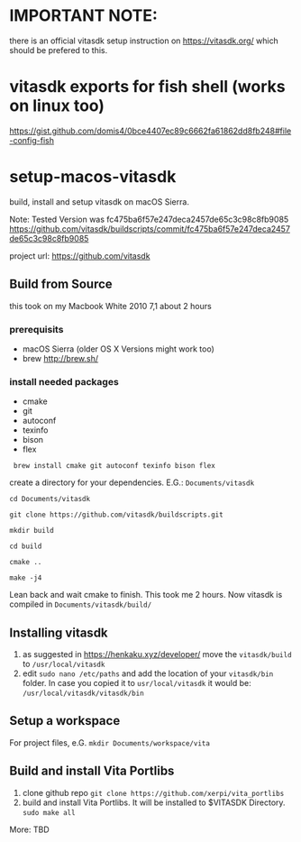 # IMPORTANT NOTE:
there is an official vitasdk setup instruction on 
https://vitasdk.org/
which should be prefered to this.


# vitasdk exports for fish shell (works on linux too)
https://gist.github.com/domis4/0bce4407ec89c6662fa61862dd8fb248#file-config-fish

# setup-macos-vitasdk
build, install and setup vitasdk on macOS Sierra. 

Note: 
Tested Version was fc475ba6f57e247deca2457de65c3c98c8fb9085
https://github.com/vitasdk/buildscripts/commit/fc475ba6f57e247deca2457de65c3c98c8fb9085

project url: https://github.com/vitasdk

## Build from Source
this took on my Macbook White 2010 7,1 about 2 hours

### prerequisits
- macOS Sierra (older OS X Versions might work too)
- brew http://brew.sh/ 

### install needed packages
- cmake
- git
- autoconf
- texinfo
- bison
- flex

` brew install cmake git autoconf texinfo bison flex`

create a directory for your dependencies. E.G.: `Documents/vitasdk`

`cd Documents/vitasdk`

`git clone https://github.com/vitasdk/buildscripts.git`

`mkdir build`

`cd build`

`cmake ..`

`make -j4`

Lean back and wait cmake to finish. This took me 2 hours. Now vitasdk is compiled in `Documents/vitasdk/build/`


## Installing vitasdk

1. as suggested in https://henkaku.xyz/developer/ move the `vitasdk/build` to `/usr/local/vitasdk`
2. edit `sudo nano /etc/paths` and add the location of your `vitasdk/bin` folder. In case you copied it to `usr/local/vitasdk` it would be: 
`/usr/local/vitasdk/vitasdk/bin`

## Setup a workspace

For project files, e.G.
`mkdir Documents/workspace/vita`

## Build and install Vita Portlibs

1. clone github repo 
`git clone https://github.com/xerpi/vita_portlibs`
2. build and install Vita Portlibs. It will be installed to $VITASDK Directory. 
`sudo make all`

More: TBD
